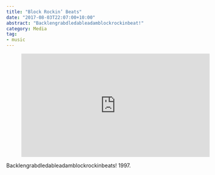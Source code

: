 ```yaml
---
title: "Block Rockin’ Beats"
date: "2017-08-03T22:07:00+10:00"
abstract: "Backlengrabdledableadamblockrockinbeat!"
category: Media
tag:
- music
---
```

<p></p>

<figure><iframe style="width:500px; height:275px; border:0;" src="https://www.youtube.com/embed/iTxOKsyZ0Lw"></iframe></figure>

Backlengrabdledableadamblockrockinbeats! 1997.

